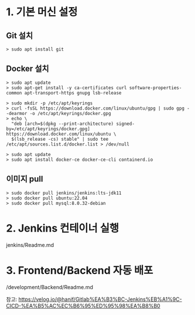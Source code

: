 # 1. 기본 머신 설정

## Git 설치
```
> sudo apt install git
```

## Docker 설치
```
> sudo apt update
> sudo apt-get install -y ca-certificates curl software-properties-common apt-transport-https gnupg lsb-release

> sudo mkdir -p /etc/apt/keyrings
> curl -fsSL https://download.docker.com/linux/ubuntu/gpg | sudo gpg --dearmor -o /etc/apt/keyrings/docker.gpg
> echo \
  "deb [arch=$(dpkg --print-architecture) signed-by=/etc/apt/keyrings/docker.gpg] https://download.docker.com/linux/ubuntu \
  $(lsb_release -cs) stable" | sudo tee /etc/apt/sources.list.d/docker.list > /dev/null

> sudo apt update
> sudo apt install docker-ce docker-ce-cli containerd.io
```

## 이미지 pull
```
> sudo docker pull jenkins/jenkins:lts-jdk11
> sudo docker pull ubuntu:22.04
> sudo docker pull mysql:8.0.32-debian
```

# 2. Jenkins 컨테이너 실행

jenkins/Readme.md

# 3. Frontend/Backend 자동 배포

/development/Backend/Readme.md


참고: https://velog.io/@hanif/Gitlab%EA%B3%BC-Jenkins%EB%A1%9C-CICD-%EA%B5%AC%EC%B6%95%ED%95%98%EA%B8%B0
